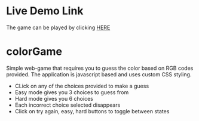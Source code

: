 # Live Demo Link
The game can be played by clicking [HERE](https://haris-afzal.github.io/colorGame/)

# colorGame
Simple web-game that requires you to guess the color based on RGB codes provided. 
The application is javascript based and uses custom CSS styling.
* CLick on any of the choices provided to make a guess
* Easy mode gives you 3 choices to guess from
* Hard mode gives you 6 choices
* Each incorrect choice selected disappears
* Click on try again, easy, hard buttons to toggle between states
